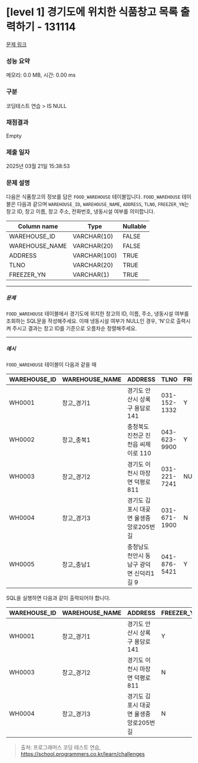 # [level 1] 경기도에 위치한 식품창고 목록 출력하기 - 131114 

[문제 링크](https://school.programmers.co.kr/learn/courses/30/lessons/131114) 

### 성능 요약

메모리: 0.0 MB, 시간: 0.00 ms

### 구분

코딩테스트 연습 > IS NULL

### 채점결과

Empty

### 제출 일자

2025년 03월 21일 15:38:53

### 문제 설명

<p style="user-select: auto !important;">다음은 식품창고의 정보를 담은 <code style="user-select: auto !important;">FOOD_WAREHOUSE</code> 테이블입니다. <code style="user-select: auto !important;">FOOD_WAREHOUSE</code> 테이블은 다음과 같으며 <code style="user-select: auto !important;">WAREHOUSE_ID</code>, <code style="user-select: auto !important;">WAREHOUSE_NAME</code>, <code style="user-select: auto !important;">ADDRESS</code>, <code style="user-select: auto !important;">TLNO</code>, <code style="user-select: auto !important;">FREEZER_YN</code>는 창고 ID, 창고 이름, 창고 주소, 전화번호, 냉동시설 여부를 의미합니다.</p>
<table class="table" style="user-select: auto !important;">
        <thead style="user-select: auto !important;"><tr style="user-select: auto !important;">
<th style="user-select: auto !important;">Column name</th>
<th style="user-select: auto !important;">Type</th>
<th style="user-select: auto !important;">Nullable</th>
</tr>
</thead>
        <tbody style="user-select: auto !important;"><tr style="user-select: auto !important;">
<td style="user-select: auto !important;">WAREHOUSE_ID</td>
<td style="user-select: auto !important;">VARCHAR(10)</td>
<td style="user-select: auto !important;">FALSE</td>
</tr>
<tr style="user-select: auto !important;">
<td style="user-select: auto !important;">WAREHOUSE_NAME</td>
<td style="user-select: auto !important;">VARCHAR(20)</td>
<td style="user-select: auto !important;">FALSE</td>
</tr>
<tr style="user-select: auto !important;">
<td style="user-select: auto !important;">ADDRESS</td>
<td style="user-select: auto !important;">VARCHAR(100)</td>
<td style="user-select: auto !important;">TRUE</td>
</tr>
<tr style="user-select: auto !important;">
<td style="user-select: auto !important;">TLNO</td>
<td style="user-select: auto !important;">VARCHAR(20)</td>
<td style="user-select: auto !important;">TRUE</td>
</tr>
<tr style="user-select: auto !important;">
<td style="user-select: auto !important;">FREEZER_YN</td>
<td style="user-select: auto !important;">VARCHAR(1)</td>
<td style="user-select: auto !important;">TRUE</td>
</tr>
</tbody>
      </table>
<hr style="user-select: auto !important;">

<h5 style="user-select: auto !important;">문제</h5>

<p style="user-select: auto !important;"><code style="user-select: auto !important;">FOOD_WAREHOUSE</code> 테이블에서 경기도에 위치한 창고의 ID, 이름, 주소, 냉동시설 여부를 조회하는 SQL문을 작성해주세요. 이때 냉동시설 여부가 NULL인 경우, 'N'으로 출력시켜 주시고 결과는 창고 ID를 기준으로 오름차순 정렬해주세요.</p>

<hr style="user-select: auto !important;">

<h5 style="user-select: auto !important;">예시</h5>

<p style="user-select: auto !important;"><code style="user-select: auto !important;">FOOD_WAREHOUSE</code> 테이블이 다음과 같을 때</p>
<table class="table" style="user-select: auto !important;">
        <thead style="user-select: auto !important;"><tr style="user-select: auto !important;">
<th style="user-select: auto !important;">WAREHOUSE_ID</th>
<th style="user-select: auto !important;">WAREHOUSE_NAME</th>
<th style="user-select: auto !important;">ADDRESS</th>
<th style="user-select: auto !important;">TLNO</th>
<th style="user-select: auto !important;">FREEZER_YN</th>
</tr>
</thead>
        <tbody style="user-select: auto !important;"><tr style="user-select: auto !important;">
<td style="user-select: auto !important;">WH0001</td>
<td style="user-select: auto !important;">창고_경기1</td>
<td style="user-select: auto !important;">경기도 안산시 상록구 용담로 141</td>
<td style="user-select: auto !important;">031-152-1332</td>
<td style="user-select: auto !important;">Y</td>
</tr>
<tr style="user-select: auto !important;">
<td style="user-select: auto !important;">WH0002</td>
<td style="user-select: auto !important;">창고_충북1</td>
<td style="user-select: auto !important;">충청북도 진천군 진천읍 씨제이로 110</td>
<td style="user-select: auto !important;">043-623-9900</td>
<td style="user-select: auto !important;">Y</td>
</tr>
<tr style="user-select: auto !important;">
<td style="user-select: auto !important;">WH0003</td>
<td style="user-select: auto !important;">창고_경기2</td>
<td style="user-select: auto !important;">경기도 이천시 마장면 덕평로 811</td>
<td style="user-select: auto !important;">031-221-7241</td>
<td style="user-select: auto !important;">NULL</td>
</tr>
<tr style="user-select: auto !important;">
<td style="user-select: auto !important;">WH0004</td>
<td style="user-select: auto !important;">창고_경기3</td>
<td style="user-select: auto !important;">경기도 김포시 대곶면 율생중앙로205번길</td>
<td style="user-select: auto !important;">031-671-1900</td>
<td style="user-select: auto !important;">N</td>
</tr>
<tr style="user-select: auto !important;">
<td style="user-select: auto !important;">WH0005</td>
<td style="user-select: auto !important;">창고_충남1</td>
<td style="user-select: auto !important;">충청남도 천안시 동남구 광덕면 신덕리1길 9</td>
<td style="user-select: auto !important;">041-876-5421</td>
<td style="user-select: auto !important;">Y</td>
</tr>
</tbody>
      </table>
<p style="user-select: auto !important;">SQL을 실행하면 다음과 같이 출력되어야 합니다.</p>
<table class="table" style="user-select: auto !important;">
        <thead style="user-select: auto !important;"><tr style="user-select: auto !important;">
<th style="user-select: auto !important;">WAREHOUSE_ID</th>
<th style="user-select: auto !important;">WAREHOUSE_NAME</th>
<th style="user-select: auto !important;">ADDRESS</th>
<th style="user-select: auto !important;">FREEZER_YN</th>
</tr>
</thead>
        <tbody style="user-select: auto !important;"><tr style="user-select: auto !important;">
<td style="user-select: auto !important;">WH0001</td>
<td style="user-select: auto !important;">창고_경기1</td>
<td style="user-select: auto !important;">경기도 안산시 상록구 용담로 141</td>
<td style="user-select: auto !important;">Y</td>
</tr>
<tr style="user-select: auto !important;">
<td style="user-select: auto !important;">WH0003</td>
<td style="user-select: auto !important;">창고_경기2</td>
<td style="user-select: auto !important;">경기도 이천시 마장면 덕평로 811</td>
<td style="user-select: auto !important;">N</td>
</tr>
<tr style="user-select: auto !important;">
<td style="user-select: auto !important;">WH0004</td>
<td style="user-select: auto !important;">창고_경기3</td>
<td style="user-select: auto !important;">경기도 김포시 대곶면 율생중앙로205번길</td>
<td style="user-select: auto !important;">N</td>
</tr>
</tbody>
      </table>

> 출처: 프로그래머스 코딩 테스트 연습, https://school.programmers.co.kr/learn/challenges